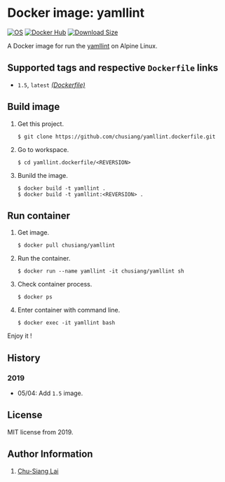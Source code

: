 # Docker image: yamllint

[![OS](https://img.shields.io/badge/os-alpine-blue.svg)](https://hub.docker.com/_/alpine/) [![Docker Hub](https://img.shields.io/badge/docker-yamllint-blue.svg)](https://hub.docker.com/r/chusiang/yamllint/) [![Download Size](https://images.microbadger.com/badges/image/chusiang/yamllint.svg)](https://microbadger.com/images/chusiang/yamllint "Get your own image badge on microbadger.com")

A Docker image for run the [yamllint][yamllint_github] on Alpine Linux.

[yamllint_github]: https://github.com/adrienverge/yamllint

## Supported tags and respective `Dockerfile` links

- `1.5`, `latest` [*(Dockerfile)*](https://github.com/chusiang/yamllint.dockerfile/blob/master/v1.5/Dockerfile)

## Build image

1. Get this project.

    ```
    $ git clone https://github.com/chusiang/yamllint.dockerfile.git
    ```

1. Go to workspace.

    ```
    $ cd yamllint.dockerfile/<REVERSION>
    ```

1. Bunild the image.

    ```
    $ docker build -t yamllint .
    $ docker build -t yamllint:<REVERSION> .
    ```

## Run container

1. Get image.

    ```
    $ docker pull chusiang/yamllint
    ```

1. Run the container.

    ```
    $ docker run --name yamllint -it chusiang/yamllint sh
    ```

1. Check container process.

    ```
    $ docker ps
    ```

1. Enter container with command line.

    ```
    $ docker exec -it yamllint bash
    ```

Enjoy it !

## History

### 2019

* 05/04: Add `1.5` image.

## License

MIT license from 2019.

## Author Information

1. [Chu-Siang Lai](https://github.com/chusiang/)
